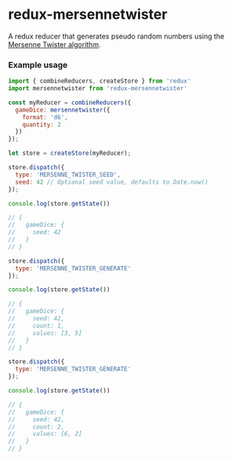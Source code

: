 # redux-mersennetwister

A redux reducer that generates pseudo random numbers using the [Mersenne Twister algorithm](https://en.wikipedia.org/wiki/Mersenne_Twister).

### Example usage

```js
import { combineReducers, createStore } from 'redux'
import mersennetwister from 'redux-mersennetwister'

const myReducer = combineReducers({
  gameDice: mersennetwister({
    format: 'd6',
    quantity: 2
  })
});

let store = createStore(myReducer);

store.dispatch({
  type: 'MERSENNE_TWISTER_SEED',
  seed: 42 // Optional seed value, defaults to Date.now()
});

console.log(store.getState())

// {
//   gameDice: {
//     seed: 42
//   }
// }

store.dispatch({
  type: 'MERSENNE_TWISTER_GENERATE'
});

console.log(store.getState())

// {
//   gameDice: {
//     seed: 42,
//     count: 1,
//     values: [3, 5]
//   }
// }

store.dispatch({
  type: 'MERSENNE_TWISTER_GENERATE'
});

console.log(store.getState())

// {
//   gameDice: {
//     seed: 42,
//     count: 2,
//     values: [6, 2]
//   }
// }
```
